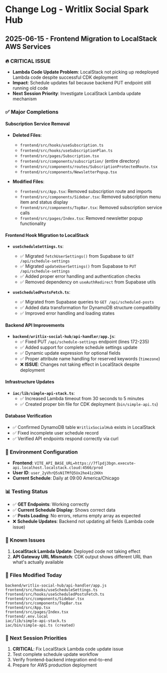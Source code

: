# Change Log - Writlix Social Spark Hub

## 2025-06-15 - Frontend Migration to LocalStack AWS Services

### 🔥 CRITICAL ISSUE
- **Lambda Code Update Problem**: LocalStack not picking up redeployed Lambda code despite successful CDK deployment
- **Impact**: Schedule updates fail because backend PUT endpoint still running old code
- **Next Session Priority**: Investigate LocalStack Lambda update mechanism

### ✅ Major Completions

#### Subscription Service Removal
- **Deleted Files**:
  - `frontend/src/hooks/useSubscription.ts`
  - `frontend/src/hooks/useSubscriptionPlan.ts` 
  - `frontend/src/pages/Subscription.tsx`
  - `frontend/src/components/subscription/` (entire directory)
  - `frontend/src/components/routes/SubscriptionProtectedRoute.tsx`
  - `frontend/src/components/NewsletterPopup.tsx`

- **Modified Files**:
  - `frontend/src/App.tsx`: Removed subscription route and imports
  - `frontend/src/components/Sidebar.tsx`: Removed subscription menu item and status display
  - `frontend/src/components/TopBar.tsx`: Removed subscription service calls
  - `frontend/src/pages/Index.tsx`: Removed newsletter popup functionality

#### Frontend Hook Migration to LocalStack
- **`useScheduleSettings.ts`**: 
  - ✅ Migrated `fetchUserSettings()` from Supabase to `GET /api/schedule-settings`
  - ✅ Migrated `updateUserSettings()` from Supabase to `PUT /api/schedule-settings`
  - ✅ Added proper error handling and authentication checks
  - ✅ Removed dependency on `useAuthRedirect` from Supabase utils

- **`useScheduledPostsFetch.ts`**:
  - ✅ Migrated from Supabase queries to `GET /api/scheduled-posts`
  - ✅ Added data transformation for DynamoDB structure compatibility
  - ✅ Improved error handling and loading states

#### Backend API Improvements
- **`backend/writlix-social-hub/api-handler/app.js`**:
  - ✅ Fixed PUT `/api/schedule-settings` endpoint (lines 172-235)
  - ✅ Added support for complete schedule settings update
  - ✅ Dynamic update expression for optional fields
  - ✅ Proper attribute name handling for reserved keywords (`timezone`)
  - ❌ **ISSUE**: Changes not taking effect in LocalStack despite deployment

#### Infrastructure Updates
- **`iac/lib/simple-api-stack.ts`**:
  - ✅ Increased Lambda timeout from 30 seconds to 5 minutes
  - ✅ Created proper bin file for CDK deployment (`bin/simple-api.ts`)

#### Database Verification
- ✅ Confirmed DynamoDB table `WritlixSocialHub` exists in LocalStack
- ✅ Fixed incomplete user schedule record
- ✅ Verified API endpoints respond correctly via curl

### 🔧 Environment Configuration
- **Frontend**: `VITE_API_BASE_URL=https://7flpdj3bgn.execute-api.localhost.localstack.cloud:4566/prod`
- **User ID**: `user_2yVhrQ5sN1TMfQ5Ux2he41z2HXn`
- **Current Schedule**: Daily at 09:00 America/Chicago

### 📊 Testing Status
- ✅ **GET Endpoints**: Working correctly
- ✅ **Current Schedule Display**: Shows correct data
- ✅ **Posts Loading**: No errors, returns empty array as expected
- ❌ **Schedule Updates**: Backend not updating all fields (Lambda code issue)

### 🚧 Known Issues
1. **LocalStack Lambda Update**: Deployed code not taking effect
2. **API Gateway URL Mismatch**: CDK output shows different URL than what's actually available

### 📝 Files Modified Today
```
backend/writlix-social-hub/api-handler/app.js
frontend/src/hooks/useScheduleSettings.ts
frontend/src/hooks/useScheduledPostsFetch.ts
frontend/src/components/Sidebar.tsx
frontend/src/components/TopBar.tsx
frontend/src/App.tsx
frontend/src/pages/Index.tsx
frontend/.env.local
iac/lib/simple-api-stack.ts
iac/bin/simple-api.ts (created)
```

### 🎯 Next Session Priorities
1. **CRITICAL**: Fix LocalStack Lambda code update issue
2. Test complete schedule update workflow
3. Verify frontend-backend integration end-to-end
4. Prepare for AWS production deployment